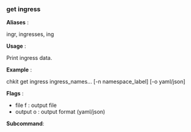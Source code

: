 
### get ingress

**Aliases**   :

ingr, ingresses, ing

**Usage**     :

Print ingress data.

**Example**   :

chkit get ingress ingress_names... [-n namespace_label] [-o yaml/json]

**Flags**     :

  + file f : output file
  + output o : output format (yaml/json)
  

**Subcommand**:

  

